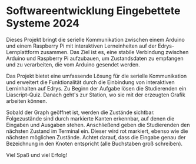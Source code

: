 # Softwareentwicklung Eingebettete Systeme 2024


Dieses Projekt bringt die serielle Kommunikation zwischen einem Arduino und einem Raspberry Pi mit interaktiven Lerneinheiten auf der Edrys-Lernplattform zusammen. Das Ziel ist es, eine stabile Verbindung zwischen Arduino und Raspberry Pi aufzubauen, um Zustandsdaten zu empfangen und zu verarbeiten, die vom Arduino gesendet werden.

Das Projekt bietet eine umfassende Lösung für die serielle Kommunikation und erweitert die Funktionalität durch die Einbindung von interaktiven Lerninhalten auf Edrys. Zu Beginn der Aufgabe lösen die Studierenden ein Liascript-Quiz. Danach geht's zur Station, wo sie mit der erzeugten Grafik arbeiten können.

Sobald der Graph geöffnet ist, werden die Zustände sichtbar. Folgezustände sind durch markierte Kanten erkennbar, auf denen die Eingaben und Ausgaben stehen. Anschließend geben die Studierenden den nächsten Zustand im Terminal ein. Dieser wird rot markiert, ebenso wie die nächsten möglichen Zustände. Achtet darauf, dass die Eingabe genau der Bezeichnung in den Knoten entspricht (alle Buchstaben groß schreiben).

Viel Spaß und viel Erfolg!
